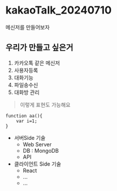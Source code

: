 # kakaoTalk_20240710
메신저를 만들어보자

## 우리가 만들고 싶은거
1. 카카오톡 같은 메신저
2. 사용자등록
3. 대화기능
4. 파일송수신
5. 대화방 관리

> 이렇게 표현도 가능해요

```
function aa(){
    var i=1;
}
```

* 서버Side 기술
    * Web Server
    * DB : MongoDB
    * API
* 클라이언트 Side 기술
    * React
    * ...
    * ...
